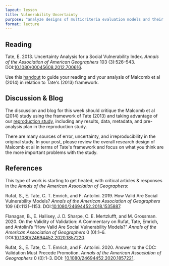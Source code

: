 ```yaml
---
layout: lesson
title: Vulnerability Uncertainty
purpose: "analyze designs of multicriteria evaluation models and their uncertainty"
format: lecture
---
```


## Reading

Tate, E. 2013. Uncertainty Analysis for a Social Vulnerability Index. *Annals of the Association of American Geographers* 103 (3):526–543. DOI:[10.1080/00045608.2012.700616](https://doi.org/10.1080/00045608.2012.700616).

Use this [handout](/assets/vulnerability-model-uncertainty.pdf) to guide your reading and your analysis of Malcomb et al (2014) in relation to Tate's (2013) framework.

## Discussion & Blog

The discussion and blog for this week should critique the Malcomb et al (2014) study using the framework of Tate (2013) and taking advantage of our [reproduction study](https://github.com/HEGSRR/RPr-Malcomb-2014), including any results, data, metadata, and pre-analysis plan in the reproduction study.

There are many sources of error, uncertainty, and irreproducibility in the original study. In your post, please review the overall research design of Malcomb et al in terms of Tate's framework and focus on what you think are the more important problems with the study. 

## References

This type of work is starting to get heated, with critical articles & responses in the *Annals of the American Association of Geographers*:

Rufat, S., E. Tate, C. T. Emrich, and F. Antolini. 2019. How Valid Are Social Vulnerability Models? *Annals of the American Association of Geographers* 109 (4):1131–1153. DOI:[10.1080/24694452.2018.1535887](https://doi.org/10.1080/24694452.2018.1535887).

Flanagan, B., E. Hallisey, J. D. Sharpe, C. E. Mertzlufft, and M. Grossman. 2020. On the Validity of Validation: A Commentary on Rufat, Tate, Emrich, and Antolini’s “How Valid Are Social Vulnerability Models?” *Annals of the American Association of Geographers* 0 (0):1–6. DOI:[10.1080/24694452.2020.1857220](https://doi.org/10.1080/24694452.2020.1857220).

Rufat, S., E. Tate, C. T. Emrich, and F. Antolini. 2020. Answer to the CDC: Validation Must Precede Promotion. *Annals of the American Association of Geographers* 0 (0):1–3. DOI: [10.1080/24694452.2020.1857221](https://doi.org/10.1080/24694452.2020.1857221).
